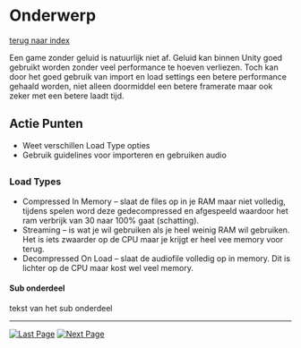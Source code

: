 # Onderwerp
[terug naar index](/Index.md#unity-settings)  

Een game zonder geluid is natuurlijk niet af. Geluid kan binnen Unity goed gebruikt worden zonder veel performance te hoeven verliezen. Toch kan door het goed 
gebruik van import en load settings een betere performance gehaald worden, niet alleen doormiddel een betere framerate maar ook zeker met een betere laadt tijd.  

## Actie Punten
* Weet verschillen Load Type opties
* Gebruik guidelines voor importeren en gebruiken audio
##  

### Load Types 

* Compressed In Memory – slaat de files op in je RAM maar niet volledig, tijdens spelen word deze gedecompressed en afgespeeld waardoor het ram verbrijk van 30 naar 100% gaat (schatting).
* Streaming – is wat je wil gebruiken als je heel weinig RAM wil gebruiken. Het is iets zwaarder op de CPU maar je krijgt er heel vee memory voor terug.
* Decompressed On Load – slaat de audiofile volledig op in memory. Dit is lichter op de CPU maar kost wel veel memory. 

#### Sub onderdeel

tekst van het sub onderdeel


---
[![Last Page](https://i.imgur.com/Wr11iwl.png)](/UnitySettings/Culling.md) [![Next Page](https://i.imgur.com/nHLTAf1.png)](/UnitySettings/Physics.md)